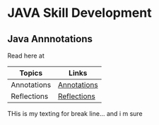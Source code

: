 # JAVA Skill Development

## Java Annnotations

Read here at 

|Topics         | Links     |
|---------------|----------|
|Annotations    |[Annotations](https://docs.oracle.com/javase/tutorial/java/annotations/)|
|Reflections    |[Reflections](https://docs.oracle.com/javase/tutorial/reflect/)|

THis is my texting for break line... <Enter>
  and i m sure
